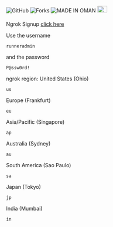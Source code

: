 ![GitHub](https://img.shields.io/github/license/majhcc/RDP-WIN-2019)
![Forks](https://img.shields.io/github/forks/majhcc/RDP-WIN-2019.svg)
![MADE IN OMAN](https://img.shields.io/badge/MADE%20IN-OMAN-green)
<img src="https://upload.wikimedia.org/wikipedia/commons/9/9c/Flag_of_Oman_%283-2%29.svg" width="27" height="18">
####
Ngrok Signup [click here](https://dashboard.ngrok.com/signup)

Use the username
```
runneradmin
```
and the password
```
P@ssw0rd!
```

ngrok region: 
United States (Ohio) 
```
us
```  

Europe (Frankfurt) 
```
eu
```  

Asia/Pacific (Singapore)  
```
ap
```

Australia (Sydney)
```
au
```


South America (Sao Paulo)
```
sa
``` 


Japan (Tokyo)
```
jp
``` 


India (Mumbai)
```
in
```

      

	


